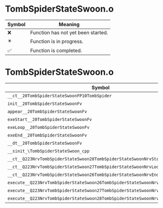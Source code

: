 # TombSpiderStateSwoon.o
| Symbol | Meaning 
| ------------- | ------------- 
| :x: | Function has not yet been started. 
| :eight_pointed_black_star: | Function is in progress. 
| :white_check_mark: | Function is completed. 


# TombSpiderStateSwoon.o
| Symbol | Decompiled? |
| ------------- | ------------- |
| `__ct__20TombSpiderStateSwoonFP10TombSpider` | :x: |
| `init__20TombSpiderStateSwoonFv` | :x: |
| `appear__20TombSpiderStateSwoonFv` | :x: |
| `exeStart__20TombSpiderStateSwoonFv` | :x: |
| `exeLoop__20TombSpiderStateSwoonFv` | :x: |
| `exeEnd__20TombSpiderStateSwoonFv` | :x: |
| `__dt__20TombSpiderStateSwoonFv` | :x: |
| `__sinit_\TombSpiderStateSwoon_cpp` | :x: |
| `__ct__Q223NrvTombSpiderStateSwoon28TombSpiderStateSwoonNrvStartFv` | :x: |
| `__ct__Q223NrvTombSpiderStateSwoon27TombSpiderStateSwoonNrvLoopFv` | :x: |
| `__ct__Q223NrvTombSpiderStateSwoon26TombSpiderStateSwoonNrvEndFv` | :x: |
| `execute__Q223NrvTombSpiderStateSwoon26TombSpiderStateSwoonNrvEndCFP5Spine` | :x: |
| `execute__Q223NrvTombSpiderStateSwoon27TombSpiderStateSwoonNrvLoopCFP5Spine` | :x: |
| `execute__Q223NrvTombSpiderStateSwoon28TombSpiderStateSwoonNrvStartCFP5Spine` | :x: |
